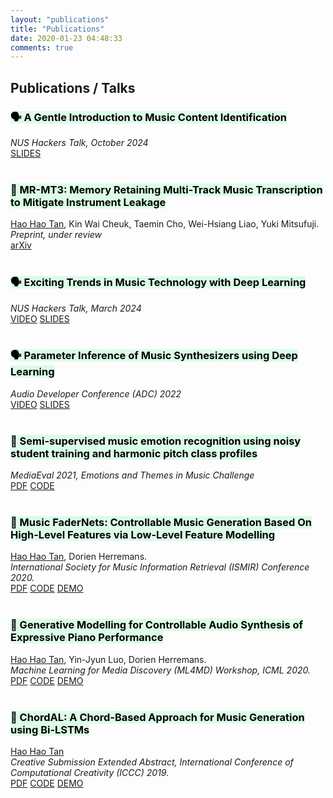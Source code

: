 ```yaml
---
layout: "publications"
title: "Publications"
date: 2020-01-23 04:48:33
comments: true
---
```

## Publications / Talks

<h3><mark style="background-color: rgba(39,243,106,0.15);">🗣️ A Gentle Introduction to Music Content Identification</mark></h3>
<i>NUS Hackers Talk, October 2024</i>
<div class="page-tags">
    <a class="item" href="https://docs.google.com/presentation/d/1mcDlhuILZtzZqOhu-UPyyZB7WYstHHCqvbU2CQ2avWk/edit?usp=sharing
    ">SLIDES</a>
</div>
<br/>


<h3><mark style="background-color: rgba(39,243,106,0.15);">📄 MR-MT3: Memory Retaining Multi-Track Music Transcription to Mitigate Instrument Leakage</mark></h3>
<ins>Hao Hao Tan</ins>, Kin Wai Cheuk, Taemin Cho, Wei-Hsiang Liao, Yuki Mitsufuji.<br/>
<i>Preprint, under review</i>
<div class="page-tags">
    <a class="item" href="https://arxiv.org/abs/2403.10024">arXiv</a>
</div>

<br/>

<h3><mark style="background-color: rgba(39,243,106,0.15);">🗣️ Exciting Trends in Music Technology with Deep Learning</mark></h3>
<i>NUS Hackers Talk, March 2024</i>
<div class="page-tags">
    <a class="item" href="https://www.youtube.com/watch?v=j_RL7m0n1_I&t=286s&ab_channel=NUSHackers">VIDEO</a>
    <a class="item" href="https://docs.google.com/presentation/d/1c1S5GmVecDmIlEQiO2acMa2VjQKzUmUgdaE2WxndJMM/edit?usp=sharing">SLIDES</a>
</div>

<br/>

<h3><mark style="background-color: rgba(39,243,106,0.15);">🗣️ Parameter Inference of Music Synthesizers using Deep Learning</mark></h3>
<i>Audio Developer Conference (ADC) 2022</i>
<div class="page-tags">
    <a class="item" href="https://www.youtube.com/watch?v=nZ560W6bA3o">VIDEO</a>
    <a class="item" href="https://docs.google.com/presentation/d/1PA4fom6QvCW_YG8L0MMVumrAluljcymndNlaK2HW5t0/edit">SLIDES</a>
</div>

<br/>

<h3><mark style="background-color: rgba(39,243,106,0.15);">📄 Semi-supervised music emotion recognition using noisy student training and harmonic pitch class profiles</mark></h3>
<i>MediaEval 2021, Emotions and Themes in Music Challenge</i>
<div class="page-tags">
    <a class="item" href="https://arxiv.org/pdf/2112.00702.pdf">PDF</a>
    <a class="item" href="https://github.com/gudgud96/noisy-student-emotion-training">CODE</a>
</div>

<br/>

<h3><mark style="background-color: rgba(39,243,106,0.15);">📄 Music FaderNets: Controllable Music Generation Based On High-Level Features via Low-Level Feature Modelling</mark></h3>
<ins>Hao Hao Tan</ins>, Dorien Herremans.<br/>
<i>International Society for Music Information Retrieval (ISMIR) Conference 2020.</i>
<div class="page-tags">
    <a class="item" href="https://arxiv.org/pdf/2007.15474.pdf">PDF</a>
    <a class="item" href="https://github.com/gudgud96/music-fader-nets">CODE</a>
    <a class="item" href="https://music-fadernets.github.io/">DEMO</a>
</div>

<br/>

<h3><mark style="background-color: rgba(39,243,106,0.15);">📄 Generative Modelling for Controllable Audio Synthesis of Expressive Piano Performance</mark></h3>
<ins>Hao Hao Tan</ins>, Yin-Jyun Luo, Dorien Herremans.<br/>
<i>Machine Learning for Media Discovery (ML4MD) Workshop, ICML 2020.</i>
<div class="page-tags">
    <a class="item" href="https://arxiv.org/pdf/2006.09833.pdf">PDF</a>
    <a class="item" href="https://github.com/gudgud96/piano-synthesis">CODE</a>
    <a class="item" href="https://piano-performance-synthesis.github.io/">DEMO</a>
</div>

<br/>

<h3><mark style="background-color: rgba(39,243,106,0.15);">📄 ChordAL: A Chord-Based Approach for Music Generation using Bi-LSTMs</mark></h3>
<ins>Hao Hao Tan</ins><br/>
<i>Creative Submission Extended Abstract, International Conference of Computational Creativity (ICCC) 2019.</i>
<div class="page-tags">
    <a class="item" href="http://computationalcreativity.net/iccc2019/papers/iccc19-demo-9.pdf">PDF</a>
    <a class="item" href="https://github.com/gudgud96/ChordAL">CODE</a>
    <a class="item" href="https://soundcloud.com/hord-hord-basedomposer">DEMO</a>
</div>